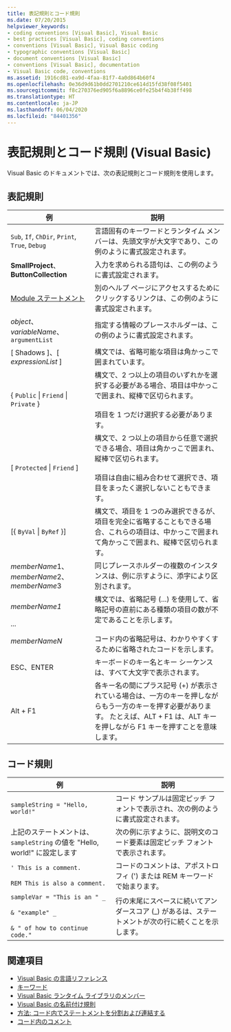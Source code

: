 ```yaml
---
title: 表記規則とコード規則
ms.date: 07/20/2015
helpviewer_keywords:
- coding conventions [Visual Basic], Visual Basic
- best practices [Visual Basic], coding conventions
- conventions [Visual Basic], Visual Basic coding
- typographic conventions [Visual Basic]
- document conventions [Visual Basic]
- conventions [Visual Basic], documentation
- Visual Basic code, conventions
ms.assetid: 1916cd81-ea9d-4faa-81f7-4a0d864b60f4
ms.openlocfilehash: 0e36d9d61b0dd2701210ce614d15fd38f08f5401
ms.sourcegitcommit: f8c270376ed905f6a8896ce0fe25b4f4b38ff498
ms.translationtype: HT
ms.contentlocale: ja-JP
ms.lasthandoff: 06/04/2020
ms.locfileid: "84401356"
---
```

# <a name="typographic-and-code-conventions-visual-basic"></a>表記規則とコード規則 (Visual Basic)

Visual Basic のドキュメントでは、次の表記規則とコード規則を使用します。  
  
## <a name="typographic-conventions"></a>表記規則  
  
|例|説明|  
|-------------|-----------------|  
|`Sub`, `If`, `ChDir`, `Print`, `True`, `Debug`|言語固有のキーワードとランタイム メンバーは、先頭文字が大文字であり、この例のように書式設定されます。|  
|**SmallProject**、**ButtonCollection**|入力を求められる語句は、この例のように書式設定されます。|  
|[Module ステートメント](statements/module-statement.md)|別のヘルプ ページにアクセスするためにクリックするリンクは、この例のように書式設定されます。|  
|*object*、*variableName*、`argumentList`|指定する情報のプレースホルダーは、この例のように書式設定されます。|  
|[ Shadows ]、[ *expressionList* ]|構文では、省略可能な項目は角かっこで囲まれています。|  
|{ `Public` &#124; `Friend` &#124; `Private` }|構文で、2 つ以上の項目のいずれかを選択する必要がある場合、項目は中かっこで囲まれ、縦棒で区切られます。<br /><br /> 項目を 1 つだけ選択する必要があります。|  
|[ `Protected` &#124; `Friend` ]|構文で、2 つ以上の項目から任意で選択できる場合、項目は角かっこで囲まれ、縦棒で区切られます。<br /><br /> 項目は自由に組み合わせて選択でき、項目をまったく選択しないこともできます。|  
|[{ `ByVal` &#124; `ByRef` }]|構文で、項目を 1 つのみ選択できるが、項目を完全に省略することもできる場合、これらの項目は、中かっこで囲まれて角かっこで囲まれ、縦棒で区切られます。|  
|*memberName*1、*memberName*2、*memberName*3|同じプレースホルダーの複数のインスタンスは、例に示すように、添字により区別されます。|  
|*memberName1*<br /><br /> ...<br /><br /> *memberNameN*|構文では、省略記号 (...) を使用して、省略記号の直前にある種類の項目の数が不定であることを示します。<br /><br /> コード内の省略記号は、わかりやすくするために省略されたコードを示します。|  
|ESC、ENTER|キーボードのキー名とキー シーケンスは、すべて大文字で表示されます。|  
|Alt + F1|各キー名の間にプラス記号 (+) が表示されている場合は、一方のキーを押しながらもう一方のキーを押す必要があります。 たとえば、ALT + F1 は、ALT キーを押しながら F1 キーを押すことを意味します。|  
  
## <a name="code-conventions"></a>コード規則  
  
|例|説明|  
|-------------|-----------------|  
|`sampleString = "Hello, world!"`|コード サンプルは固定ピッチ フォントで表示され、次の例のように書式設定されます。|  
|上記のステートメントは、`sampleString` の値を "Hello, world!" に設定します|次の例に示すように、説明文のコード要素は固定ピッチ フォントで表示されます。|  
|`' This is a comment.`<br /><br /> `REM This is also a comment.`|コードのコメントは、アポストロフィ (') または REM キーワードで始まります。|  
|`sampleVar = "This is an " _`<br /><br /> `& "example" _`<br /><br /> `& " of how to continue code."`|行の末尾にスペースに続いてアンダースコア (_) があるは、ステートメントが次の行に続くことを示します。|  
  
## <a name="see-also"></a>関連項目

- [Visual Basic の言語リファレンス](index.md)
- [キーワード](keywords/index.md)
- [Visual Basic ランタイム ライブラリのメンバー](runtime-library-members.md)
- [Visual Basic の名前付け規則](../programming-guide/program-structure/naming-conventions.md)
- [方法: コード内でステートメントを分割および連結する](../programming-guide/program-structure/how-to-break-and-combine-statements-in-code.md)
- [コード内のコメント](../programming-guide/program-structure/comments-in-code.md)
